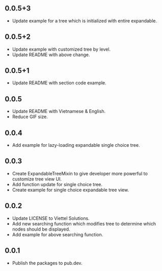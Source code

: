 ## 0.0.5+3
* Update example for a tree which is initialized with entire expandable.

## 0.0.5+2
* Update example with customized tree by level.
* Update README with above change.

## 0.0.5+1
* Update README with section code example.

## 0.0.5

* Update README with Vietnamese & English.
* Reduce GIF size.

## 0.0.4

* Add example for lazy-loading expandable single choice tree.

## 0.0.3

* Create ExpandableTreeMixin to give developer more powerful to customize tree view UI.
* Add function update for single choice tree.
* Create example for single choice expandable tree view.

## 0.0.2

* Update LICENSE to Viettel Solutions.
* Add new searching function which modifies tree to determine which nodes should be displayed.
* Add example for above searching function.

## 0.0.1

* Publish the packages to pub.dev.
